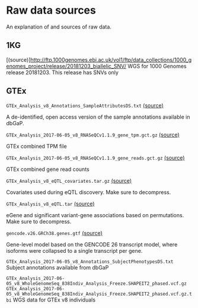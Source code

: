 # Raw data sources
An explanation of and sources of raw data.

## 1KG

[(source)]http://ftp.1000genomes.ebi.ac.uk/vol1/ftp/data_collections/1000_genomes_project/release/20181203_biallelic_SNV/
WGS for 1000 Genomes release 20181203. This release has SNVs only


## GTEx

`GTEx_Analysis_v8_Annotations_SampleAttributesDS.txt` [(source)](https://storage.googleapis.com/gtex_analysis_v8/annotations/GTEx_Analysis_v8_Annotations_SampleAttributesDS.txt)

A de-identified, open access version of the sample annotations available in dbGaP.

`GTEx_Analysis_2017-06-05_v8_RNASeQCv1.1.9_gene_tpm.gct.gz` [(source)](https://storage.googleapis.com/gtex_analysis_v8/rna_seq_data/GTEx_Analysis_2017-06-05_v8_RNASeQCv1.1.9_gene_tpm.gct.gz)

GTEx combined TPM file

`GTEx_Analysis_2017-06-05_v8_RNASeQCv1.1.9_gene_reads.gct.gz` [(source)](https://storage.googleapis.com/gtex_analysis_v8/rna_seq_data/GTEx_Analysis_2017-06-05_v8_RNASeQCv1.1.9_gene_reads.gct.gz)

GTEx combined gene read counts 


`GTEx_Analysis_v8_eQTL_covariates.tar.gz`
[(source)](https://storage.googleapis.com/gtex_analysis_v8/single_tissue_qtl_data/GTEx_Analysis_v8_eQTL_covariates.tar.gz)

Covariates used during eQTL discovery. Make sure to decompress.

`GTEx_Analysis_v8_eQTL.tar`
[(source)](https://storage.googleapis.com/gtex_analysis_v8/single_tissue_qtl_data/GTEx_Analysis_v8_eQTL.tar)

eGene and significant variant-gene associations based on permutations. Make sure to decompress.

`gencode.v26.GRCh38.genes.gtf`
[(source)](https://storage.googleapis.com/gtex_analysis_v8/reference/gencode.v26.GRCh38.genes.gtf)

Gene-level model based on the GENCODE 26 transcript model, where isoforms were collapsed to a single transcript per gene.	

`GTEx_Analysis_2017-06-05_v8_Annotations_SubjectPhenotypesDS.txt`
Subject annotations available from dbGaP

`GTEx_Analysis_2017-06-05_v8_WholeGenomeSeq_838Indiv_Analysis_Freeze.SHAPEIT2_phased.vcf.gz`
`GTEx_Analysis_2017-06-05_v8_WholeGenomeSeq_838Indiv_Analysis_Freeze.SHAPEIT2_phased.vcf.gz.tbi`
WGS data for GTEx v8 individuals